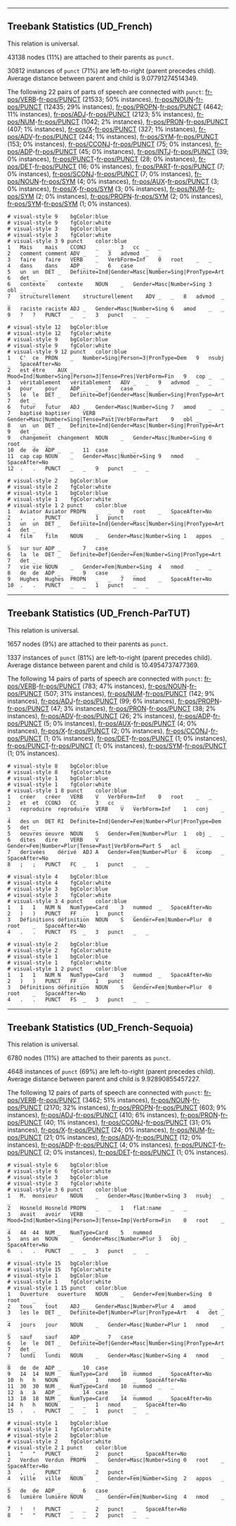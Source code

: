 

--------------------------------------------------------------------------------

## Treebank Statistics (UD_French)

This relation is universal.

43138 nodes (11%) are attached to their parents as `punct`.

30812 instances of `punct` (71%) are left-to-right (parent precedes child).
Average distance between parent and child is 9.07791274514349.

The following 22 pairs of parts of speech are connected with `punct`: [fr-pos/VERB]()-[fr-pos/PUNCT]() (21533; 50% instances), [fr-pos/NOUN]()-[fr-pos/PUNCT]() (12435; 29% instances), [fr-pos/PROPN]()-[fr-pos/PUNCT]() (4642; 11% instances), [fr-pos/ADJ]()-[fr-pos/PUNCT]() (2123; 5% instances), [fr-pos/NUM]()-[fr-pos/PUNCT]() (1042; 2% instances), [fr-pos/PRON]()-[fr-pos/PUNCT]() (407; 1% instances), [fr-pos/X]()-[fr-pos/PUNCT]() (327; 1% instances), [fr-pos/ADV]()-[fr-pos/PUNCT]() (244; 1% instances), [fr-pos/SYM]()-[fr-pos/PUNCT]() (153; 0% instances), [fr-pos/CCONJ]()-[fr-pos/PUNCT]() (75; 0% instances), [fr-pos/ADP]()-[fr-pos/PUNCT]() (45; 0% instances), [fr-pos/INTJ]()-[fr-pos/PUNCT]() (39; 0% instances), [fr-pos/PUNCT]()-[fr-pos/PUNCT]() (28; 0% instances), [fr-pos/DET]()-[fr-pos/PUNCT]() (16; 0% instances), [fr-pos/PART]()-[fr-pos/PUNCT]() (7; 0% instances), [fr-pos/SCONJ]()-[fr-pos/PUNCT]() (7; 0% instances), [fr-pos/NOUN]()-[fr-pos/SYM]() (4; 0% instances), [fr-pos/AUX]()-[fr-pos/PUNCT]() (3; 0% instances), [fr-pos/X]()-[fr-pos/SYM]() (3; 0% instances), [fr-pos/NUM]()-[fr-pos/SYM]() (2; 0% instances), [fr-pos/PROPN]()-[fr-pos/SYM]() (2; 0% instances), [fr-pos/SYM]()-[fr-pos/SYM]() (1; 0% instances).


~~~ conllu
# visual-style 9	bgColor:blue
# visual-style 9	fgColor:white
# visual-style 3	bgColor:blue
# visual-style 3	fgColor:white
# visual-style 3 9 punct	color:blue
1	Mais	mais	CCONJ	_	_	3	cc	_	_
2	comment	comment	ADV	_	_	3	advmod	_	_
3	faire	faire	VERB	_	VerbForm=Inf	0	root	_	_
4	dans	dans	ADP	_	_	6	case	_	_
5	un	un	DET	_	Definite=Ind|Gender=Masc|Number=Sing|PronType=Art	6	det	_	_
6	contexte	contexte	NOUN	_	Gender=Masc|Number=Sing	3	obl	_	_
7	structurellement	structurellement	ADV	_	_	8	advmod	_	_
8	raciste	raciste	ADJ	_	Gender=Masc|Number=Sing	6	amod	_	_
9	?	?	PUNCT	_	_	3	punct	_	_

~~~


~~~ conllu
# visual-style 12	bgColor:blue
# visual-style 12	fgColor:white
# visual-style 9	bgColor:blue
# visual-style 9	fgColor:white
# visual-style 9 12 punct	color:blue
1	C'	ce	PRON	_	Number=Sing|Person=3|PronType=Dem	9	nsubj	_	SpaceAfter=No
2	est	être	AUX	_	Mood=Ind|Number=Sing|Person=3|Tense=Pres|VerbForm=Fin	9	cop	_	_
3	véritablement	véritablement	ADV	_	_	9	advmod	_	_
4	pour	pour	ADP	_	_	7	case	_	_
5	le	le	DET	_	Definite=Def|Gender=Masc|Number=Sing|PronType=Art	7	det	_	_
6	futur	futur	ADJ	_	Gender=Masc|Number=Sing	7	amod	_	_
7	baptisé	baptiser	VERB	_	Gender=Masc|Number=Sing|Tense=Past|VerbForm=Part	9	obl	_	_
8	un	un	DET	_	Definite=Ind|Gender=Masc|Number=Sing|PronType=Art	9	det	_	_
9	changement	changement	NOUN	_	Gender=Masc|Number=Sing	0	root	_	_
10	de	de	ADP	_	_	11	case	_	_
11	cap	cap	NOUN	_	Gender=Masc|Number=Sing	9	nmod	_	SpaceAfter=No
12	.	.	PUNCT	_	_	9	punct	_	_

~~~


~~~ conllu
# visual-style 2	bgColor:blue
# visual-style 2	fgColor:white
# visual-style 1	bgColor:blue
# visual-style 1	fgColor:white
# visual-style 1 2 punct	color:blue
1	Aviator	Aviator	PROPN	_	_	0	root	_	SpaceAfter=No
2	,	,	PUNCT	_	_	1	punct	_	_
3	un	un	DET	_	Definite=Ind|Gender=Masc|Number=Sing|PronType=Art	4	det	_	_
4	film	film	NOUN	_	Gender=Masc|Number=Sing	1	appos	_	_
5	sur	sur	ADP	_	_	7	case	_	_
6	la	le	DET	_	Definite=Def|Gender=Fem|Number=Sing|PronType=Art	7	det	_	_
7	vie	vie	NOUN	_	Gender=Fem|Number=Sing	4	nmod	_	_
8	de	de	ADP	_	_	9	case	_	_
9	Hughes	Hughes	PROPN	_	_	7	nmod	_	SpaceAfter=No
10	.	.	PUNCT	_	_	1	punct	_	_

~~~




--------------------------------------------------------------------------------

## Treebank Statistics (UD_French-ParTUT)

This relation is universal.

1657 nodes (9%) are attached to their parents as `punct`.

1337 instances of `punct` (81%) are left-to-right (parent precedes child).
Average distance between parent and child is 10.4954737477369.

The following 14 pairs of parts of speech are connected with `punct`: [fr-pos/VERB]()-[fr-pos/PUNCT]() (783; 47% instances), [fr-pos/NOUN]()-[fr-pos/PUNCT]() (507; 31% instances), [fr-pos/NUM]()-[fr-pos/PUNCT]() (142; 9% instances), [fr-pos/ADJ]()-[fr-pos/PUNCT]() (99; 6% instances), [fr-pos/PROPN]()-[fr-pos/PUNCT]() (47; 3% instances), [fr-pos/PRON]()-[fr-pos/PUNCT]() (38; 2% instances), [fr-pos/ADV]()-[fr-pos/PUNCT]() (26; 2% instances), [fr-pos/ADP]()-[fr-pos/PUNCT]() (5; 0% instances), [fr-pos/AUX]()-[fr-pos/PUNCT]() (4; 0% instances), [fr-pos/X]()-[fr-pos/PUNCT]() (2; 0% instances), [fr-pos/CCONJ]()-[fr-pos/PUNCT]() (1; 0% instances), [fr-pos/DET]()-[fr-pos/PUNCT]() (1; 0% instances), [fr-pos/PUNCT]()-[fr-pos/PUNCT]() (1; 0% instances), [fr-pos/SYM]()-[fr-pos/PUNCT]() (1; 0% instances).


~~~ conllu
# visual-style 8	bgColor:blue
# visual-style 8	fgColor:white
# visual-style 1	bgColor:blue
# visual-style 1	fgColor:white
# visual-style 1 8 punct	color:blue
1	créer	créer	VERB	V	VerbForm=Inf	0	root	_	_
2	et	et	CCONJ	CC	_	3	cc	_	_
3	reproduire	reproduire	VERB	V	VerbForm=Inf	1	conj	_	_
4	des	un	DET	RI	Definite=Ind|Gender=Fem|Number=Plur|PronType=Dem	5	det	_	_
5	oeuvres	oeuvre	NOUN	S	Gender=Fem|Number=Plur	1	obj	_	_
6	dites	dire	VERB	V	Gender=Fem|Number=Plur|Tense=Past|VerbForm=Part	5	acl	_	_
7	derivées	dérivé	ADJ	A	Gender=Fem|Number=Plur	6	xcomp	_	SpaceAfter=No
8	;	;	PUNCT	FC	_	1	punct	_	_

~~~


~~~ conllu
# visual-style 4	bgColor:blue
# visual-style 4	fgColor:white
# visual-style 3	bgColor:blue
# visual-style 3	fgColor:white
# visual-style 3 4 punct	color:blue
1	1	1	NUM	N	NumType=Card	3	nummod	_	SpaceAfter=No
2	)	)	PUNCT	FF	_	1	punct	_	_
3	Définitions	définition	NOUN	S	Gender=Fem|Number=Plur	0	root	_	SpaceAfter=No
4	.	.	PUNCT	FS	_	3	punct	_	_

~~~


~~~ conllu
# visual-style 2	bgColor:blue
# visual-style 2	fgColor:white
# visual-style 1	bgColor:blue
# visual-style 1	fgColor:white
# visual-style 1 2 punct	color:blue
1	1	1	NUM	N	NumType=Card	3	nummod	_	SpaceAfter=No
2	)	)	PUNCT	FF	_	1	punct	_	_
3	Définitions	définition	NOUN	S	Gender=Fem|Number=Plur	0	root	_	SpaceAfter=No
4	.	.	PUNCT	FS	_	3	punct	_	_

~~~




--------------------------------------------------------------------------------

## Treebank Statistics (UD_French-Sequoia)

This relation is universal.

6780 nodes (11%) are attached to their parents as `punct`.

4648 instances of `punct` (69%) are left-to-right (parent precedes child).
Average distance between parent and child is 9.92890855457227.

The following 12 pairs of parts of speech are connected with `punct`: [fr-pos/VERB]()-[fr-pos/PUNCT]() (3462; 51% instances), [fr-pos/NOUN]()-[fr-pos/PUNCT]() (2170; 32% instances), [fr-pos/PROPN]()-[fr-pos/PUNCT]() (603; 9% instances), [fr-pos/ADJ]()-[fr-pos/PUNCT]() (410; 6% instances), [fr-pos/PRON]()-[fr-pos/PUNCT]() (40; 1% instances), [fr-pos/CCONJ]()-[fr-pos/PUNCT]() (31; 0% instances), [fr-pos/X]()-[fr-pos/PUNCT]() (24; 0% instances), [fr-pos/NUM]()-[fr-pos/PUNCT]() (21; 0% instances), [fr-pos/ADV]()-[fr-pos/PUNCT]() (12; 0% instances), [fr-pos/ADP]()-[fr-pos/PUNCT]() (4; 0% instances), [fr-pos/PUNCT]()-[fr-pos/PUNCT]() (2; 0% instances), [fr-pos/DET]()-[fr-pos/PUNCT]() (1; 0% instances).


~~~ conllu
# visual-style 6	bgColor:blue
# visual-style 6	fgColor:white
# visual-style 3	bgColor:blue
# visual-style 3	fgColor:white
# visual-style 3 6 punct	color:blue
1	M.	monsieur	NOUN	_	Gender=Masc|Number=Sing	3	nsubj	_	_
2	Hosneld	Hosneld	PROPN	_	_	1	flat:name	_	_
3	avait	avoir	VERB	_	Mood=Ind|Number=Sing|Person=3|Tense=Imp|VerbForm=Fin	0	root	_	_
4	44	44	NUM	_	NumType=Card	5	nummod	_	_
5	ans	an	NOUN	_	Gender=Masc|Number=Plur	3	obj	_	SpaceAfter=No
6	.	.	PUNCT	_	_	3	punct	_	_

~~~


~~~ conllu
# visual-style 15	bgColor:blue
# visual-style 15	fgColor:white
# visual-style 1	bgColor:blue
# visual-style 1	fgColor:white
# visual-style 1 15 punct	color:blue
1	Ouverture	ouverture	NOUN	_	Gender=Fem|Number=Sing	0	root	_	_
2	tous	tout	ADJ	_	Gender=Masc|Number=Plur	4	amod	_	_
3	les	le	DET	_	Definite=Def|Number=Plur|PronType=Art	4	det	_	_
4	jours	jour	NOUN	_	Gender=Masc|Number=Plur	1	nmod	_	_
5	sauf	sauf	ADP	_	_	7	case	_	_
6	le	le	DET	_	Definite=Def|Gender=Masc|Number=Sing|PronType=Art	7	det	_	_
7	lundi	lundi	NOUN	_	Gender=Masc|Number=Sing	4	nmod	_	_
8	de	de	ADP	_	_	10	case	_	_
9	14	14	NUM	_	NumType=Card	10	nummod	_	SpaceAfter=No
10	h	h	NOUN	_	_	1	nmod	_	SpaceAfter=No
11	30	30	NUM	_	NumType=Card	10	nummod	_	_
12	à	à	ADP	_	_	14	case	_	_
13	18	18	NUM	_	NumType=Card	14	nummod	_	SpaceAfter=No
14	h	h	NOUN	_	_	1	nmod	_	SpaceAfter=No
15	.	.	PUNCT	_	_	1	punct	_	_

~~~


~~~ conllu
# visual-style 1	bgColor:blue
# visual-style 1	fgColor:white
# visual-style 2	bgColor:blue
# visual-style 2	fgColor:white
# visual-style 2 1 punct	color:blue
1	"	"	PUNCT	_	_	2	punct	_	SpaceAfter=No
2	Verdun	Verdun	PROPN	_	Gender=Masc|Number=Sing	0	root	_	SpaceAfter=No
3	,	,	PUNCT	_	_	2	punct	_	_
4	ville	ville	NOUN	_	Gender=Fem|Number=Sing	2	appos	_	_
5	de	de	ADP	_	_	6	case	_	_
6	lumière	lumière	NOUN	_	Gender=Fem|Number=Sing	4	nmod	_	_
7	!	!	PUNCT	_	_	2	punct	_	SpaceAfter=No
8	"	"	PUNCT	_	_	2	punct	_	_

~~~


